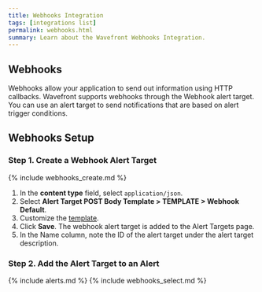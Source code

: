```yaml
---
title: Webhooks Integration
tags: [integrations list]
permalink: webhooks.html
summary: Learn about the Wavefront Webhooks Integration.
---
```

## Webhooks

Webhooks allow your application to send out information using HTTP callbacks. Wavefront supports webhooks through the Webhook alert target. You can use an alert target to send notifications that are based on alert trigger conditions.


## Webhooks Setup




### Step 1. Create a Webhook Alert Target

{% include webhooks_create.md %}
1. In the **content type** field, select `application/json`.
1. Select **Alert Target POST Body Template > TEMPLATE > Webhook Default**.
1. Customize the [template](https://docs.wavefront.com/alert_target_customizing.html).
1. Click **Save**. The webhook alert target is added to the Alert Targets page.
1. In the Name column, note the ID of the alert target under the alert target description.

### Step 2. Add the Alert Target to an Alert

{% include alerts.md %}
{% include webhooks_select.md %}





